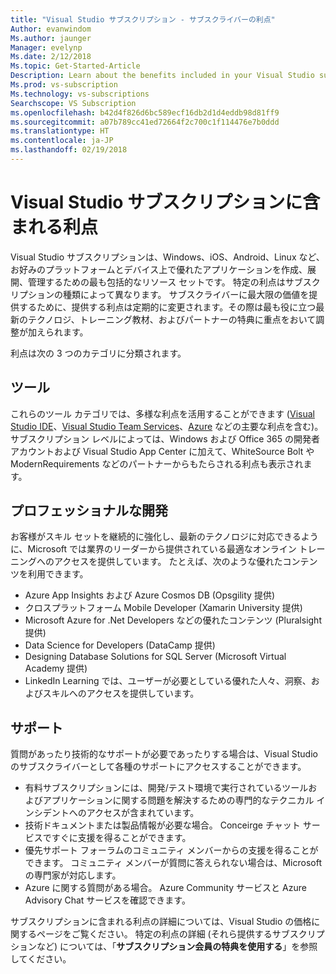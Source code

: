 ```yaml
---
title: "Visual Studio サブスクリプション - サブスクライバーの利点"
Author: evanwindom
Ms.author: jaunger
Manager: evelynp
Ms.date: 2/12/2018
Ms.topic: Get-Started-Article
Description: Learn about the benefits included in your Visual Studio subscription
Ms.prod: vs-subscription
Ms.technology: vs-subscriptions
Searchscope: VS Subscription
ms.openlocfilehash: b42d4f826d6bc589ecf16db2d1d4eddb98d81ff9
ms.sourcegitcommit: a07b789cc41ed72664f2c700c1f114476e7b0ddd
ms.translationtype: HT
ms.contentlocale: ja-JP
ms.lasthandoff: 02/19/2018
---
```

# <a name="benefits-included-in-your-visual-studio-subscription"></a>Visual Studio サブスクリプションに含まれる利点

Visual Studio サブスクリプションは、Windows、iOS、Android、Linux など、お好みのプラットフォームとデバイス上で優れたアプリケーションを作成、展開、管理するための最も包括的なリソース セットです。  特定の利点はサブスクリプションの種類によって異なります。  サブスクライバーに最大限の価値を提供するために、提供する利点は定期的に変更されます。その際は最も役に立つ最新のテクノロジ、トレーニング教材、およびパートナーの特典に重点をおいて調整が加えられます。 

利点は次の 3 つのカテゴリに分類されます。

## <a name="tools"></a>ツール
これらのツール カテゴリでは、多様な利点を活用することができます ([Visual Studio IDE](/vs-ide-benefit)、[Visual Studio Team Services](/vs-vsts)、[Azure](/vs-azure) などの主要な利点を含む)。  サブスクリプション レベルによっては、Windows および Office 365 の開発者アカウントおよび Visual Studio App Center に加えて、WhiteSource Bolt や ModernRequirements などのパートナーからもたらされる利点も表示されます。

## <a name="professional-development"></a>プロフェッショナルな開発
お客様がスキル セットを継続的に強化し、最新のテクノロジに対応できるように、Microsoft では業界のリーダーから提供されている最適なオンライン トレーニングへのアクセスを提供しています。 たとえば、次のような優れたコンテンツを利用できます。
- Azure App Insights および Azure Cosmos DB (Opsgility 提供)
- クロスプラットフォーム Mobile Developer (Xamarin University 提供)
- Microsoft Azure for .Net Developers などの優れたコンテンツ (Pluralsight 提供)
- Data Science for Developers (DataCamp 提供)
- Designing Database Solutions for SQL Server (Microsoft Virtual Academy 提供)
- LinkedIn Learning では、ユーザーが必要としている優れた人々、洞察、およびスキルへのアクセスを提供しています。 

## <a name="support"></a>サポート 
質問があったり技術的なサポートが必要であったりする場合は、Visual Studio のサブスクライバーとして各種のサポートにアクセスすることができます。 
- 有料サブスクリプションには、開発/テスト環境で実行されているツールおよびアプリケーションに関する問題を解決するための専門的なテクニカル インシデントへのアクセスが含まれています。  
- 技術ドキュメントまたは製品情報が必要な場合。  Conceirge チャット サービスですぐに支援を得ることができます。 
- 優先サポート フォーラムのコミュニティ メンバーからの支援を得ることができます。  コミュニティ メンバーが質問に答えられない場合は、Microsoft の専門家が対応します。 
- Azure に関する質問がある場合。  Azure Community サービスと Azure Advisory Chat サービスを確認できます。  

サブスクリプションに含まれる利点の詳細については、Visual Studio の価格に関するページをご覧ください。  特定の利点の詳細 (それら提供するサブスクリプションなど) については、「**サブスクリプション会員の特典を使用する**」を参照してください。 

